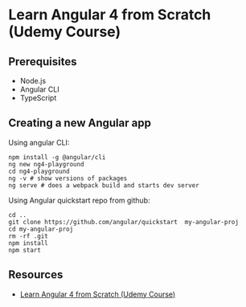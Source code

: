 # Learn Angular 4 from Scratch (Udemy Course)

## Prerequisites

* Node.js
* Angular CLI
* TypeScript

## Creating a new Angular app

Using angular CLI:

```
npm install -g @angular/cli
ng new ng4-playground
cd ng4-playground
ng -v # show versions of packages
ng serve # does a webpack build and starts dev server
```

Using Angular quickstart repo from github:

```
cd ..
git clone https://github.com/angular/quickstart  my-angular-proj
cd my-angular-proj
rm -rf .git
npm install
npm start
```

## Resources

* [Learn Angular 4 from Scratch (Udemy Course)](https://www.udemy.com/learn-angular-from-scratch)
